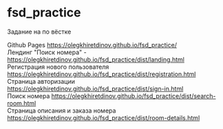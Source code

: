 # fsd_practice

Задание на по вёстке

Github Pages https://olegkhiretdinov.github.io/fsd_practice/  
Лендинг "Поиск номера" - https://olegkhiretdinov.github.io/fsd_practice/dist/landing.html  
Регистрация нового пользователя https://olegkhiretdinov.github.io/fsd_practice/dist/registration.html  
Страница авторизации https://olegkhiretdinov.github.io/fsd_practice/dist/sign-in.html  
Поиск номера https://olegkhiretdinov.github.io/fsd_practice/dist/search-room.html  
Страница описания и заказа номера https://olegkhiretdinov.github.io/fsd_practice/dist/room-details.html
